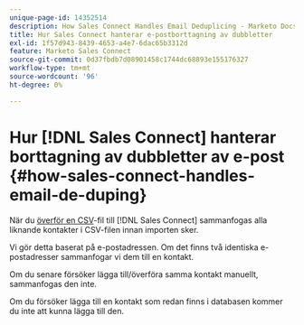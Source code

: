 ```yaml
---
unique-page-id: 14352514
description: How Sales Connect Handles Email Deduplicing - Marketo Docs - Product Documentation
title: Hur Sales Connect hanterar e-postborttagning av dubbletter
exl-id: 1f57d943-8439-4653-a4e7-6dac65b3312d
feature: Marketo Sales Connect
source-git-commit: 0d37fbdb7d08901458c1744dc68893e155176327
workflow-type: tm+mt
source-wordcount: '96'
ht-degree: 0%

---
```


# Hur [!DNL Sales Connect] hanterar borttagning av dubbletter av e-post {#how-sales-connect-handles-email-de-duping}

När du [överför en CSV](/help/marketo/product-docs/marketo-sales-connect/people/managing-contacts/import-contacts-via-csv.md)-fil till [!DNL Sales Connect] sammanfogas alla liknande kontakter i CSV-filen innan importen sker.

Vi gör detta baserat på e-postadressen. Om det finns två identiska e-postadresser sammanfogar vi dem till en kontakt.

Om du senare försöker lägga till/överföra samma kontakt manuellt, sammanfogas den inte.

Om du försöker lägga till en kontakt som redan finns i databasen kommer du inte att kunna lägga till den.
